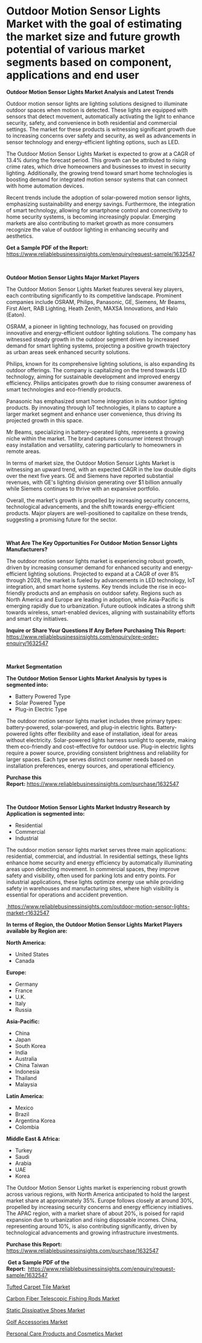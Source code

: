 <p><h1>Outdoor Motion Sensor Lights Market with the goal of estimating the market size and future growth potential of various market segments based on component, applications and end user</h1></p><p><strong>Outdoor Motion Sensor Lights Market Analysis and Latest Trends</strong></p>
<p><p>Outdoor motion sensor lights are lighting solutions designed to illuminate outdoor spaces when motion is detected. These lights are equipped with sensors that detect movement, automatically activating the light to enhance security, safety, and convenience in both residential and commercial settings. The market for these products is witnessing significant growth due to increasing concerns over safety and security, as well as advancements in sensor technology and energy-efficient lighting options, such as LED.</p><p>The Outdoor Motion Sensor Lights Market is expected to grow at a CAGR of 13.4% during the forecast period. This growth can be attributed to rising crime rates, which drive homeowners and businesses to invest in security lighting. Additionally, the growing trend toward smart home technologies is boosting demand for integrated motion sensor systems that can connect with home automation devices.</p><p>Recent trends include the adoption of solar-powered motion sensor lights, emphasizing sustainability and energy savings. Furthermore, the integration of smart technology, allowing for smartphone control and connectivity to home security systems, is becoming increasingly popular. Emerging markets are also contributing to market growth as more consumers recognize the value of outdoor lighting in enhancing security and aesthetics.</p></p>
<p><strong>Get a Sample PDF of the Report:&nbsp;</strong> <a href="https://www.reliablebusinessinsights.com/enquiry/request-sample/1632547?utm_campaign=1117&utm_medium=2&utm_source=Github&utm_content=ia&utm_term=08022025&utm_id=outdoor-motion-sensor-lights">https://www.reliablebusinessinsights.com/enquiry/request-sample/1632547</a></p>
<p>&nbsp;</p>
<p><strong>Outdoor Motion Sensor Lights Major Market Players</strong></p>
<p><p>The Outdoor Motion Sensor Lights Market features several key players, each contributing significantly to its competitive landscape. Prominent companies include OSRAM, Philips, Panasonic, GE, Siemens, Mr Beams, First Alert, RAB Lighting, Heath Zenith, MAXSA Innovations, and Halo (Eaton).</p><p>OSRAM, a pioneer in lighting technology, has focused on providing innovative and energy-efficient outdoor lighting solutions. The company has witnessed steady growth in the outdoor segment driven by increased demand for smart lighting systems, projecting a positive growth trajectory as urban areas seek enhanced security solutions.</p><p>Philips, known for its comprehensive lighting solutions, is also expanding its outdoor offerings. The company is capitalizing on the trend towards LED technology, aiming for sustainable development and improved energy efficiency. Philips anticipates growth due to rising consumer awareness of smart technologies and eco-friendly products.</p><p>Panasonic has emphasized smart home integration in its outdoor lighting products. By innovating through IoT technologies, it plans to capture a larger market segment and enhance user convenience, thus driving its projected growth in this space.</p><p>Mr Beams, specializing in battery-operated lights, represents a growing niche within the market. The brand captures consumer interest through easy installation and versatility, catering particularly to homeowners in remote areas.</p><p>In terms of market size, the Outdoor Motion Sensor Lights Market is witnessing an upward trend, with an expected CAGR in the low double digits over the next five years. GE and Siemens have reported substantial revenues, with GE's lighting division generating over $1 billion annually while Siemens continues to thrive with an expansive portfolio.</p><p>Overall, the market's growth is propelled by increasing security concerns, technological advancements, and the shift towards energy-efficient products. Major players are well-positioned to capitalize on these trends, suggesting a promising future for the sector.</p></p>
<p>&nbsp;</p>
<p><strong>What Are The Key Opportunities For Outdoor Motion Sensor Lights Manufacturers?</strong></p>
<p><p>The outdoor motion sensor lights market is experiencing robust growth, driven by increasing consumer demand for enhanced security and energy-efficient lighting solutions. Projected to expand at a CAGR of over 8% through 2028, the market is fueled by advancements in LED technology, IoT integration, and smart home systems. Key trends include the rise in eco-friendly products and an emphasis on outdoor safety. Regions such as North America and Europe are leading in adoption, while Asia-Pacific is emerging rapidly due to urbanization. Future outlook indicates a strong shift towards wireless, smart-enabled devices, aligning with sustainability efforts and smart city initiatives.</p></p>
<p><strong>Inquire or Share Your Questions If Any Before Purchasing This Report:</strong> <a href="https://www.reliablebusinessinsights.com/enquiry/pre-order-enquiry/1632547?utm_campaign=1117&utm_medium=2&utm_source=Github&utm_content=ia&utm_term=08022025&utm_id=outdoor-motion-sensor-lights">https://www.reliablebusinessinsights.com/enquiry/pre-order-enquiry/1632547</a></p>
<p>&nbsp;</p>
<p><strong>Market Segmentation</strong></p>
<p><strong>The Outdoor Motion Sensor Lights Market Analysis by types is segmented into:</strong></p>
<p><ul><li>Battery Powered Type</li><li>Solar Powered Type</li><li>Plug-in Electric Type</li></ul></p>
<p><p>The outdoor motion sensor lights market includes three primary types: battery-powered, solar-powered, and plug-in electric lights. Battery-powered lights offer flexibility and ease of installation, ideal for areas without electricity. Solar-powered lights harness sunlight to operate, making them eco-friendly and cost-effective for outdoor use. Plug-in electric lights require a power source, providing consistent brightness and reliability for larger spaces. Each type serves distinct consumer needs based on installation preferences, energy sources, and operational efficiency.</p></p>
<p><strong>Purchase this Report:&nbsp;</strong><a href="https://www.reliablebusinessinsights.com/purchase/1632547?utm_campaign=1117&utm_medium=2&utm_source=Github&utm_content=ia&utm_term=08022025&utm_id=outdoor-motion-sensor-lights">https://www.reliablebusinessinsights.com/purchase/1632547</a></p>
<p>&nbsp;</p>
<p><strong>The Outdoor Motion Sensor Lights Market Industry Research by Application is segmented into:</strong></p>
<p><ul><li>Residential</li><li>Commercial</li><li>Industrial</li></ul></p>
<p><p>The outdoor motion sensor lights market serves three main applications: residential, commercial, and industrial. In residential settings, these lights enhance home security and energy efficiency by automatically illuminating areas upon detecting movement. In commercial spaces, they improve safety and visibility, often used for parking lots and entry points. For industrial applications, these lights optimize energy use while providing safety in warehouses and manufacturing sites, where high visibility is essential for operations and accident prevention.</p></p>
<p><a href="https://www.reliablebusinessinsights.com/outdoor-motion-sensor-lights-market-r1632547?utm_campaign=1117&utm_medium=2&utm_source=Github&utm_content=ia&utm_term=08022025&utm_id=outdoor-motion-sensor-lights">&nbsp;https://www.reliablebusinessinsights.com/outdoor-motion-sensor-lights-market-r1632547</a></p>
<p><strong>In terms of Region, the Outdoor Motion Sensor Lights Market Players available by Region are:</strong></p>
<p>
    <p> <strong> North America: </strong>
        <ul>
            <li>United States</li>
            <li>Canada</li>
        </ul>
        </p> 
    <p> <strong> Europe: </strong>
        <ul>
            <li>Germany</li>
            <li>France</li>
            <li>U.K.</li>
            <li>Italy</li>
            <li>Russia</li>
        </ul>
        </p> 
    <p> <strong> Asia-Pacific: </strong>
        <ul>
            <li>China</li>
            <li>Japan</li>
            <li>South Korea</li>
            <li>India</li>
            <li>Australia</li>
            <li>China Taiwan</li>
            <li>Indonesia</li>
            <li>Thailand</li>
            <li>Malaysia</li>
        </ul>
        </p> 
    <p> <strong> Latin America: </strong>
        <ul>
            <li>Mexico</li>
            <li>Brazil</li>
            <li>Argentina Korea</li>
            <li>Colombia</li>
        </ul>
        </p> 
    <p> <strong> Middle East & Africa: </strong>
        <ul>
            <li>Turkey</li>
            <li>Saudi</li>
            <li>Arabia</li>
            <li>UAE</li>
            <li>Korea</li>
        </ul>
    </p>
    </p>
<p><p>The Outdoor Motion Sensor Lights market is experiencing robust growth across various regions, with North America anticipated to hold the largest market share at approximately 35%. Europe follows closely at around 30%, propelled by increasing security concerns and energy efficiency initiatives. The APAC region, with a market share of about 20%, is poised for rapid expansion due to urbanization and rising disposable incomes. China, representing around 10%, is also contributing significantly, driven by technological advancements and growing infrastructure investments.</p></p>
<p><strong>Purchase this Report: </strong><a href="https://www.reliablebusinessinsights.com/purchase/1632547?utm_campaign=1117&utm_medium=2&utm_source=Github&utm_content=ia&utm_term=08022025&utm_id=outdoor-motion-sensor-lights">https://www.reliablebusinessinsights.com/purchase/1632547</a></p>
<p>&nbsp;<strong>Get a Sample PDF of the Report:&nbsp;&nbsp;</strong><a href="https://www.reliablebusinessinsights.com/enquiry/request-sample/1632547?utm_campaign=1117&utm_medium=2&utm_source=Github&utm_content=ia&utm_term=08022025&utm_id=outdoor-motion-sensor-lights">https://www.reliablebusinessinsights.com/enquiry/request-sample/1632547</a></p>
<p><strong></strong></p>
<p><p><a href="https://github.com/krulicfidura/Market-Research-Report-List-1/blob/main/tufted-carpet-tile-market.md?utm_campaign=1117&utm_medium=2&utm_source=Github&utm_content=ia&utm_term=08022025&utm_id=outdoor-motion-sensor-lights">Tufted Carpet Tile Market</a></p><p><a href="https://github.com/denbelnmer50/Market-Research-Report-List-1/blob/main/carbon-fiber-telescopic-fishing-rods-market.md?utm_campaign=1117&utm_medium=2&utm_source=Github&utm_content=ia&utm_term=08022025&utm_id=outdoor-motion-sensor-lights">Carbon Fiber Telescopic Fishing Rods Market</a></p><p><a href="https://github.com/shewlisapsai/Market-Research-Report-List-1/blob/main/static-dissipative-shoes-market.md?utm_campaign=1117&utm_medium=2&utm_source=Github&utm_content=ia&utm_term=08022025&utm_id=outdoor-motion-sensor-lights">Static Dissipative Shoes Market</a></p><p><a href="https://github.com/hunanuzmez/Market-Research-Report-List-1/blob/main/golf-accessories-market.md?utm_campaign=1117&utm_medium=2&utm_source=Github&utm_content=ia&utm_term=08022025&utm_id=outdoor-motion-sensor-lights">Golf Accessories Market</a></p><p><a href="https://github.com/vassihucz/Market-Research-Report-List-1/blob/main/personal-care-products-and-cosmetics-market.md?utm_campaign=1117&utm_medium=2&utm_source=Github&utm_content=ia&utm_term=08022025&utm_id=outdoor-motion-sensor-lights">Personal Care Products and Cosmetics Market</a></p></p>